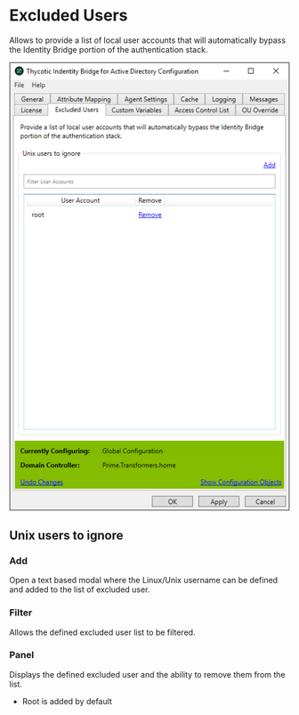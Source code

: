 [title]: # (Excluded Users)
[tags]: # (panel)
[priority]: # (3)
# Excluded Users

Allows to provide a list of local user accounts that will automatically bypass the Identity Bridge portion of the authentication stack.

![excluded users](../images/excl-users.png "Excluded Users tab of the Bridge Configuration tool")

## Unix users to ignore

### Add

Open a text based modal where the Linux/Unix username can be defined and added to the list of excluded user.

### Filter

Allows the defined excluded user list to be filtered.

### Panel

Displays the defined excluded user and the ability to remove them from the list.

* Root is added by default
